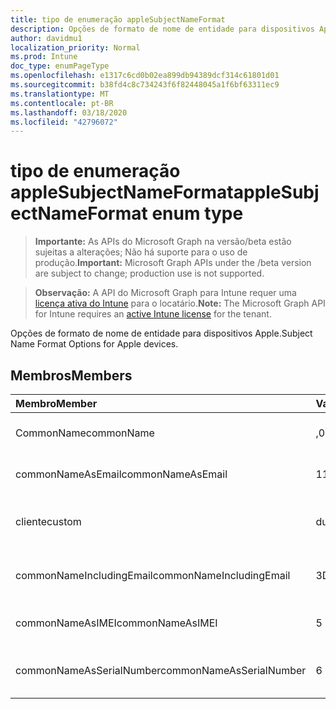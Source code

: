 ```yaml
---
title: tipo de enumeração appleSubjectNameFormat
description: Opções de formato de nome de entidade para dispositivos Apple.
author: davidmu1
localization_priority: Normal
ms.prod: Intune
doc_type: enumPageType
ms.openlocfilehash: e1317c6cd0b02ea899db94389dcf314c61801d01
ms.sourcegitcommit: b38fd4c8c734243f6f82448045a1f6bf63311ec9
ms.translationtype: MT
ms.contentlocale: pt-BR
ms.lasthandoff: 03/18/2020
ms.locfileid: "42796072"
---
```

# <a name="applesubjectnameformat-enum-type"></a><span data-ttu-id="c25f8-103">tipo de enumeração appleSubjectNameFormat</span><span class="sxs-lookup"><span data-stu-id="c25f8-103">appleSubjectNameFormat enum type</span></span>

> <span data-ttu-id="c25f8-104">**Importante:** As APIs do Microsoft Graph na versão/beta estão sujeitas a alterações; Não há suporte para o uso de produção.</span><span class="sxs-lookup"><span data-stu-id="c25f8-104">**Important:** Microsoft Graph APIs under the /beta version are subject to change; production use is not supported.</span></span>

> <span data-ttu-id="c25f8-105">**Observação:** A API do Microsoft Graph para Intune requer uma [licença ativa do Intune](https://go.microsoft.com/fwlink/?linkid=839381) para o locatário.</span><span class="sxs-lookup"><span data-stu-id="c25f8-105">**Note:** The Microsoft Graph API for Intune requires an [active Intune license](https://go.microsoft.com/fwlink/?linkid=839381) for the tenant.</span></span>

<span data-ttu-id="c25f8-106">Opções de formato de nome de entidade para dispositivos Apple.</span><span class="sxs-lookup"><span data-stu-id="c25f8-106">Subject Name Format Options for Apple devices.</span></span>

## <a name="members"></a><span data-ttu-id="c25f8-107">Membros</span><span class="sxs-lookup"><span data-stu-id="c25f8-107">Members</span></span>
|<span data-ttu-id="c25f8-108">Membro</span><span class="sxs-lookup"><span data-stu-id="c25f8-108">Member</span></span>|<span data-ttu-id="c25f8-109">Valor</span><span class="sxs-lookup"><span data-stu-id="c25f8-109">Value</span></span>|<span data-ttu-id="c25f8-110">Descrição</span><span class="sxs-lookup"><span data-stu-id="c25f8-110">Description</span></span>|
|:---|:---|:---|
|<span data-ttu-id="c25f8-111">CommonName</span><span class="sxs-lookup"><span data-stu-id="c25f8-111">commonName</span></span>|<span data-ttu-id="c25f8-112">,0</span><span class="sxs-lookup"><span data-stu-id="c25f8-112">0</span></span>|<span data-ttu-id="c25f8-113">Nome comum.</span><span class="sxs-lookup"><span data-stu-id="c25f8-113">Common name.</span></span>|
|<span data-ttu-id="c25f8-114">commonNameAsEmail</span><span class="sxs-lookup"><span data-stu-id="c25f8-114">commonNameAsEmail</span></span>|<span data-ttu-id="c25f8-115">1</span><span class="sxs-lookup"><span data-stu-id="c25f8-115">1</span></span>|<span data-ttu-id="c25f8-116">Nome comum como email.</span><span class="sxs-lookup"><span data-stu-id="c25f8-116">Common name as email.</span></span>|
|<span data-ttu-id="c25f8-117">cliente</span><span class="sxs-lookup"><span data-stu-id="c25f8-117">custom</span></span>|<span data-ttu-id="c25f8-118">duas</span><span class="sxs-lookup"><span data-stu-id="c25f8-118">2</span></span>|<span data-ttu-id="c25f8-119">Formato de nome de entidade personalizado.</span><span class="sxs-lookup"><span data-stu-id="c25f8-119">Custom subject name format.</span></span>|
|<span data-ttu-id="c25f8-120">commonNameIncludingEmail</span><span class="sxs-lookup"><span data-stu-id="c25f8-120">commonNameIncludingEmail</span></span>|<span data-ttu-id="c25f8-121">3D</span><span class="sxs-lookup"><span data-stu-id="c25f8-121">3</span></span>|<span data-ttu-id="c25f8-122">Nome comum incluindo email.</span><span class="sxs-lookup"><span data-stu-id="c25f8-122">Common Name Including Email.</span></span>|
|<span data-ttu-id="c25f8-123">commonNameAsIMEI</span><span class="sxs-lookup"><span data-stu-id="c25f8-123">commonNameAsIMEI</span></span>|<span data-ttu-id="c25f8-124">5 </span><span class="sxs-lookup"><span data-stu-id="c25f8-124">5</span></span>|<span data-ttu-id="c25f8-125">Nome comum como IMEI.</span><span class="sxs-lookup"><span data-stu-id="c25f8-125">Common Name As IMEI.</span></span>|
|<span data-ttu-id="c25f8-126">commonNameAsSerialNumber</span><span class="sxs-lookup"><span data-stu-id="c25f8-126">commonNameAsSerialNumber</span></span>|<span data-ttu-id="c25f8-127">6 </span><span class="sxs-lookup"><span data-stu-id="c25f8-127">6</span></span>|<span data-ttu-id="c25f8-128">Nome comum como número de série.</span><span class="sxs-lookup"><span data-stu-id="c25f8-128">Common Name As Serial Number.</span></span>|




